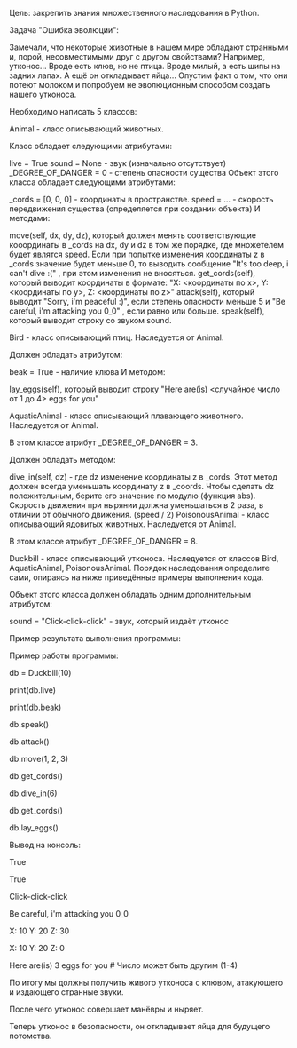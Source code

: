 Цель: закрепить знания множественного наследования в Python.



Задача "Ошибка эволюции":

Замечали, что некоторые животные в нашем мире обладают странными и, порой, несовместимыми друг с другом свойствами? Например, утконос... Вроде есть клюв, но не птица. Вроде милый, а есть шипы на задних лапах. А ещё он откладывает яйца... Опустим факт о том, что они потеют молоком и попробуем не эволюционным способом создать нашего утконоса.

Необходимо написать 5 классов:

Animal - класс описывающий животных.

Класс обладает следующими атрибутами:

live = True
sound = None - звук (изначально отсутствует)
_DEGREE_OF_DANGER = 0 - степень опасности существа
Объект этого класса обладает следующими атрибутами:

_cords = [0, 0, 0] - координаты в пространстве.
speed = ... - скорость передвижения существа (определяется при создании объекта)
И методами:

move(self, dx, dy, dz), который должен менять соответствующие кооординаты в _cords на dx, dy и dz в том же порядке, где множетелем будет являтся speed. Если при попытке изменения координаты z в _cords значение будет меньше 0, то выводить сообщение "It's too deep, i can't dive :(" , при этом изменения не вносяться.
get_cords(self), который выводит координаты в формате: "X: <координаты по x>, Y: <координаты по y>, Z: <координаты по z>"
attack(self), который выводит "Sorry, i'm peaceful :)", если степень опасности меньше 5 и "Be careful, i'm attacking you 0_0" , если равно или больше.
speak(self), который выводит строку со звуком sound.


Bird - класс описывающий птиц. Наследуется от Animal.

Должен обладать атрибутом:

beak = True - наличие клюва
И методом:

lay_eggs(self), который выводит строку "Here are(is) <случайное число от 1 до 4> eggs for you"


AquaticAnimal - класс описывающий плавающего животного. Наследуется от Animal.

В этом классе атрибут _DEGREE_OF_DANGER = 3.

Должен обладать методом:

dive_in(self, dz) - где dz изменение координаты z в _cords. Этот метод должен всегда уменьшать координату z в _coords. Чтобы сделать dz положительным, берите его значение по модулю (функция abs). Скорость движения при нырянии должна уменьшаться в 2 раза, в отличии от обычного движения. (speed / 2)
PoisonousAnimal - класс описывающий ядовитых животных. Наследуется от Animal.

В этом классе атрибут _DEGREE_OF_DANGER = 8.



Duckbill - класс описывающий утконоса. Наследуется от классов Bird, AquaticAnimal, PoisonousAnimal. Порядок наследования определите сами, опираясь на ниже приведённые примеры выполнения кода.

Объект этого класса должен обладать одним дополнительным атрибутом:

sound = "Click-click-click" - звук, который издаёт утконос


Пример результата выполнения программы:

Пример работы программы:

db = Duckbill(10)



print(db.live)

print(db.beak)



db.speak()

db.attack()



db.move(1, 2, 3)

db.get_cords()

db.dive_in(6)

db.get_cords()



db.lay_eggs()



Вывод на консоль:

True

True

Click-click-click

Be careful, i'm attacking you 0_0

X: 10 Y: 20 Z: 30

X: 10 Y: 20 Z: 0

Here are(is) 3 eggs for you # Число может быть другим (1-4)



По итогу мы должны получить живого утконоса с клювом, атакующего и издающего странные звуки.

После чего утконос совершает манёвры и ныряет.

Теперь утконос в безопасности, он откладывает яйца для будущего потомства.

